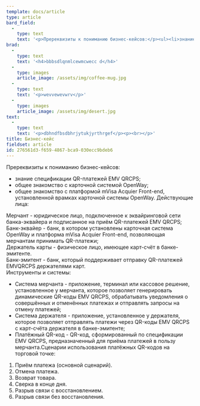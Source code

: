 ```yaml
---
template: docs/article
type: article
bard_field:
  -
    type: text
    text: '<p>Пререквизиты к пониманию бизнес-кейсов:</p><ul><li>знание спецификации QR-платежей EMV QRCPS;</li><li>общее знакомство с карточной системой OpenWay;</li><li>общее знакомство с платформой mVisa Acquier Front-end, установленной врамках карточной системы OpenWay. Действующие лица:</li></ul><ul><li>Мерчант - юридическое лицо, подключенное к эквайринговой сети банка-эквайера и подписанное на приём QR-платежей EMV QRCPS;</li><li>Банк-эквайер - банк, в котором установлены карточная система OpenWay и платформа mVisa Acquier Front-end, позволяющая мерчантам принимать QR-платежи;</li><li>Держатель карты - физическое лицо, имеющее карт-счёт в банке-эмитенте.</li><li>Банк-эмитент - банк, который поддерживает отправку QR-платежей EMVQRCPS держателями карт. Инструменты и системы:</li></ul><ul><li>Система мерчанта - приложение, терминал или кассовое решение, установленное у мерчанта, которое позволяет генерировать динамические QR-коды EMV QRCPS, обрабатывать уведомления о совершённых и отменённых платежах и отправлять запросы на отмену платежей;</li><li>Система держателя - приложение, установленное у держателя, которое позволяет отправлять платежи через QR-коды EMV QRCPS с карт-счёта держателя в банке-эмитенте;</li><li>Платёжный QR-код - QR-код, сформированный по спецификации EMV QRCPS, предназначенный для приёма платежей в пользу мерчанта.Сценарии использования платёжных QR-кодов на торговой точке:</li></ul><ol><li>Приём платежа (основной сценарий).</li><li>Отмена платежа.</li><li>Возврат товара.</li><li>Сверка в конце дня.</li><li>Разрыв связи с восстановлением.</li><li>Разрыв связи без восстановления.</li></ol>'
brad:
  -
    type: text
    text: '<h4>bbbsdlqnmlcewmcwecc d</h4>'
  -
    type: images
    article_image: /assets/img/coffee-mug.jpg
  -
    type: text
    text: '<p>wevvewevwrv</p>'
  -
    type: images
    article_image: /assets/img/desert.jpg
text:
  -
    type: text
    text: '<p>dbhndfbsdbhrjytukjyrthrgef</p><p><br></p>'
title: Бизнес-кейс
fieldset: article
id: 276561d3-f659-4867-bca9-030ecc9bdeb6
---
```

<p>Пререквизиты к пониманию бизнес-кейсов:
</p>
<ul>
	<li>знание спецификации QR-платежей EMV QRCPS;</li>
	<li>общее знакомство с карточной системой OpenWay;</li>
	<li>общее знакомство с платформой mVisa Acquier Front-end, установленной врамках карточной системы OpenWay. Действующие лица:</li>
</ul>
<p>Мерчант - юридическое лицо, подключенное к эквайринговой сети банка-эквайера и подписанное на приём QR-платежей EMV QRCPS;<br>Банк-эквайер - банк, в котором установлены карточная система OpenWay и платформа mVisa Acquier Front-end, позволяющая мерчантам принимать QR-платежи;<br>Держатель карты - физическое лицо, имеющее карт-счёт в банке-эмитенте.<br>Банк-эмитент - банк, который поддерживает отправку QR-платежей EMVQRCPS держателями карт. <br>Инструменты и системы:
</p>
<ul>
	<li>Система мерчанта - приложение, терминал или кассовое решение, установленное у мерчанта, которое позволяет генерировать динамические QR-коды EMV QRCPS, обрабатывать уведомления о совершённых и отменённых платежах и отправлять запросы на отмену платежей;</li>
	<li>Система держателя - приложение, установленное у держателя, которое позволяет отправлять платежи через QR-коды EMV QRCPS с карт-счёта держателя в банке-эмитенте;</li>
	<li>Платёжный QR-код - QR-код, сформированный по спецификации EMV QRCPS, предназначенный для приёма платежей в пользу мерчанта.Сценарии использования платёжных QR-кодов на торговой точке:</li>
</ul>
</p>
<ol>
	<li>Приём платежа (основной сценарий).</li>
	<li>Отмена платежа.</li>
	<li>Возврат товара.</li>
	<li>Сверка в конце дня.</li>
	<li>Разрыв связи с восстановлением.</li>
	<li>Разрыв связи без восстановления.</li>
</ol>